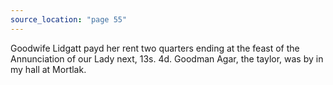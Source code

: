```yaml
---
source_location: "page 55"
---
```

Goodwife Lidgatt payd her rent two quarters ending at the feast of the
Annunciation of our Lady next, 13s. 4d. Goodman Agar, the taylor, was by in my
hall at Mortlak.
